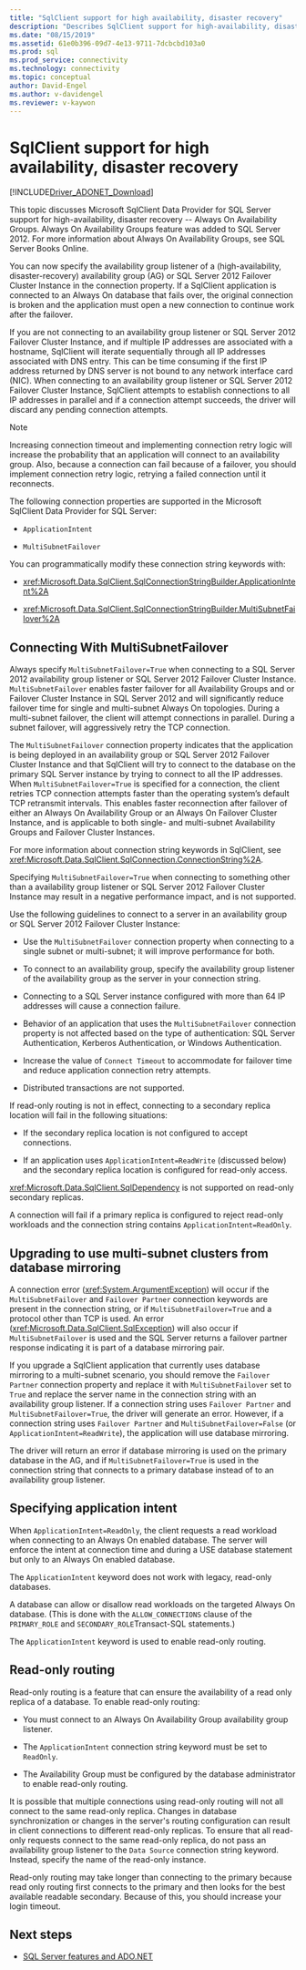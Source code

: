 ```yaml
---
title: "SqlClient support for high availability, disaster recovery"
description: "Describes SqlClient support for high-availability, disaster recovery (Always On) availability groups."
ms.date: "08/15/2019"
ms.assetid: 61e0b396-09d7-4e13-9711-7dcbcbd103a0
ms.prod: sql
ms.prod_service: connectivity
ms.technology: connectivity
ms.topic: conceptual
author: David-Engel
ms.author: v-davidengel
ms.reviewer: v-kaywon
---
```

# SqlClient support for high availability, disaster recovery

[!INCLUDE[Driver_ADONET_Download](../../../includes/driver_adonet_download.md)]

This topic discusses Microsoft SqlClient Data Provider for SQL Server support for high-availability, disaster recovery -- Always On Availability Groups.  Always On Availability Groups feature was added to SQL Server 2012. For more information about Always On Availability Groups, see SQL Server Books Online.  
  
You can now specify the availability group listener of a (high-availability, disaster-recovery) availability group (AG) or SQL Server 2012 Failover Cluster Instance in the connection property. If a SqlClient application is connected to an Always On database that fails over, the original connection is broken and the application must open a new connection to continue work after the failover.  
  
If you are not connecting to an availability group listener or SQL Server 2012 Failover Cluster Instance, and if multiple IP addresses are associated with a hostname, SqlClient will iterate sequentially through all IP addresses associated with DNS entry. This can be time consuming if the first IP address returned by DNS server is not bound to any network interface card (NIC). When connecting to an availability group listener or SQL Server 2012 Failover Cluster Instance, SqlClient attempts to establish connections to all IP addresses in parallel and if a connection attempt succeeds, the driver will discard any pending connection attempts.  
  
> [!NOTE]
>  Increasing connection timeout and implementing connection retry logic will increase the probability that an application will connect to an availability group. Also, because a connection can fail because of a failover, you should implement connection retry logic, retrying a failed connection until it reconnects.  
  
The following connection properties are supported in the Microsoft SqlClient Data Provider for SQL Server:  
  
- `ApplicationIntent`  
  
- `MultiSubnetFailover`  
  
You can programmatically modify these connection string keywords with:  
  
- <xref:Microsoft.Data.SqlClient.SqlConnectionStringBuilder.ApplicationIntent%2A>  
  
- <xref:Microsoft.Data.SqlClient.SqlConnectionStringBuilder.MultiSubnetFailover%2A>  
  
## Connecting With MultiSubnetFailover  
Always specify `MultiSubnetFailover=True` when connecting to a SQL Server 2012 availability group listener or SQL Server 2012 Failover Cluster Instance. `MultiSubnetFailover` enables faster failover for all Availability Groups and or Failover Cluster Instance in SQL Server 2012 and will significantly reduce failover time for single and multi-subnet Always On topologies. During a multi-subnet failover, the client will attempt connections in parallel. During a subnet failover, will aggressively retry the TCP connection.  
  
The `MultiSubnetFailover` connection property indicates that the application is being deployed in an availability group or SQL Server 2012 Failover Cluster Instance and that SqlClient will try to connect to the database on the primary SQL Server instance by trying to connect to all the IP addresses. When `MultiSubnetFailover=True` is specified for a connection, the client retries TCP connection attempts faster than the operating system’s default TCP retransmit intervals. This enables faster reconnection after failover of either an Always On Availability Group or an Always On Failover Cluster Instance, and is applicable to both single- and multi-subnet Availability Groups and Failover Cluster Instances.  
  
For more information about connection string keywords in SqlClient, see <xref:Microsoft.Data.SqlClient.SqlConnection.ConnectionString%2A>.  
  
Specifying `MultiSubnetFailover=True` when connecting to something other than a availability group listener or SQL Server 2012 Failover Cluster Instance may result in a negative performance impact, and is not supported.  
  
Use the following guidelines to connect to a server in an availability group or SQL Server 2012 Failover Cluster Instance:  
  
- Use the `MultiSubnetFailover` connection property when connecting to a single subnet or multi-subnet; it will improve performance for both.  
  
- To connect to an availability group, specify the availability group listener of the availability group as the server in your connection string.  
  
- Connecting to a SQL Server instance configured with more than 64 IP addresses will cause a connection failure.  
  
- Behavior of an application that uses the `MultiSubnetFailover` connection property is not affected based on the type of authentication: SQL Server Authentication, Kerberos Authentication, or Windows Authentication.  
  
- Increase the value of `Connect Timeout` to accommodate for failover time and reduce application connection retry attempts.  
  
- Distributed transactions are not supported.  
  
 If read-only routing is not in effect, connecting to a secondary replica location will fail in the following situations:  
  
- If the secondary replica location is not configured to accept connections.  
  
- If an application uses `ApplicationIntent=ReadWrite` (discussed below) and the secondary replica location is configured for read-only access.  
  
<xref:Microsoft.Data.SqlClient.SqlDependency> is not supported on read-only secondary replicas.  
  
A connection will fail if a primary replica is configured to reject read-only workloads and the connection string contains `ApplicationIntent=ReadOnly`.  
  
## Upgrading to use multi-subnet clusters from database mirroring  
A connection error (<xref:System.ArgumentException>) will occur if the `MultiSubnetFailover` and `Failover Partner` connection keywords are present in the connection string, or if `MultiSubnetFailover=True` and a protocol other than TCP is used. An error (<xref:Microsoft.Data.SqlClient.SqlException>) will also occur if `MultiSubnetFailover` is used and the SQL Server returns a failover partner response indicating it is part of a database mirroring pair.  
  
If you upgrade a SqlClient application that currently uses database mirroring to a multi-subnet scenario, you should remove the `Failover Partner` connection property and replace it with `MultiSubnetFailover` set to `True` and replace the server name in the connection string with an availability group listener. If a connection string uses `Failover Partner` and `MultiSubnetFailover=True`, the driver will generate an error. However, if a connection string uses `Failover Partner` and `MultiSubnetFailover=False` (or `ApplicationIntent=ReadWrite`), the application will use database mirroring.  
  
The driver will return an error if database mirroring is used on the primary database in the AG, and if `MultiSubnetFailover=True` is used in the connection string that connects to a primary database instead of to an availability group listener.  
  
## Specifying application intent  
When `ApplicationIntent=ReadOnly`, the client requests a read workload when connecting to an Always On enabled database. The server will enforce the intent at connection time and during a USE database statement but only to an Always On enabled database.  
  
The `ApplicationIntent` keyword does not work with legacy, read-only databases.  
  
A database can allow or disallow read workloads on the targeted Always On database. (This is done with the `ALLOW_CONNECTIONS` clause of the `PRIMARY_ROLE` and `SECONDARY_ROLE`Transact-SQL statements.)  
  
The `ApplicationIntent` keyword is used to enable read-only routing.  
  
## Read-only routing  
Read-only routing is a feature that can ensure the availability of a read only replica of a database. To enable read-only routing:  
  
- You must connect to an Always On Availability Group availability group listener.  
  
- The `ApplicationIntent` connection string keyword must be set to `ReadOnly`.  
  
- The Availability Group must be configured by the database administrator to enable read-only routing.  
  
It is possible that multiple connections using read-only routing will not all connect to the same read-only replica. Changes in database synchronization or changes in the server's routing configuration can result in client connections to different read-only replicas. To ensure that all read-only requests connect to the same read-only replica, do not pass an availability group listener to the `Data Source` connection string keyword. Instead, specify the name of the read-only instance.  
  
Read-only routing may take longer than connecting to the primary because read only routing first connects to the primary and then looks for the best available readable secondary. Because of this, you should increase your login timeout.  
  
## Next steps
- [SQL Server features and ADO.NET](sql-server-features-adonet.md)
